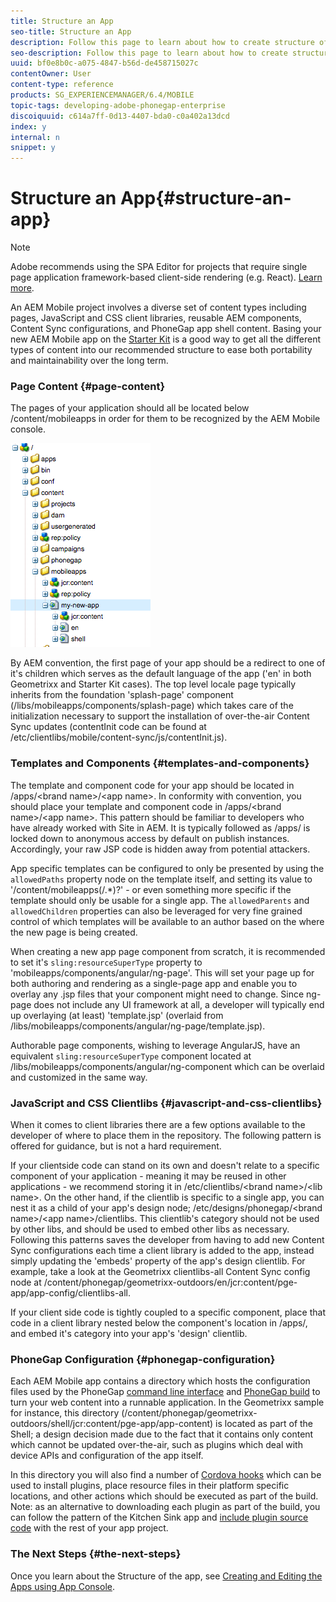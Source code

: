 ```yaml
---
title: Structure an App
seo-title: Structure an App
description: Follow this page to learn about how to create structure of an app. This page describes how to structure templates and components along with information on JavaScript and CSS Clientlibs.
seo-description: Follow this page to learn about how to create structure of an app. This page describes how to structure templates and components along with information on JavaScript and CSS Clientlibs.
uuid: bf0e8b0c-a075-4847-b56d-de458715027c
contentOwner: User
content-type: reference
products: SG_EXPERIENCEMANAGER/6.4/MOBILE
topic-tags: developing-adobe-phonegap-enterprise
discoiquuid: c614a7ff-0d13-4407-bda0-c0a402a13dcd
index: y
internal: n
snippet: y
---
```


# Structure an App{#structure-an-app}

>[!NOTE]
>
>Adobe recommends using the SPA Editor for projects that require single page application framework-based client-side rendering (e.g. React). [Learn more](../../sites/developing/using/spa-overview.md).

An AEM Mobile project involves a diverse set of content types including pages, JavaScript and CSS client libraries, reusable AEM components, Content Sync configurations, and PhoneGap app shell content. Basing your new AEM Mobile app on the [Starter Kit](https://github.com/Adobe-Marketing-Cloud-Apps/aem-phonegap-starter-kit) is a good way to get all the different types of content into our recommended structure to ease both portability and maintainability over the long term.

### Page Content {#page-content}

The pages of your application should all be located below /content/mobileapps in order for them to be recognized by the AEM Mobile console.

![](assets/chlimage_1-52.png)

By AEM convention, the first page of your app should be a redirect to one of it's children which serves as the default language of the app ('en' in both Geometrixx and Starter Kit cases). The top level locale page typically inherits from the foundation 'splash-page' component (/libs/mobileapps/components/splash-page) which takes care of the initialization necessary to support the installation of over-the-air Content Sync updates (contentInit code can be found at /etc/clientlibs/mobile/content-sync/js/contentInit.js).

### Templates and Components {#templates-and-components}

The template and component code for your app should be located in /apps/&lt;brand name&gt;/&lt;app name&gt;. In conformity with convention, you should place your template and component code in /apps/&lt;brand name&gt;/&lt;app name&gt;. This pattern should be familiar to developers who have already worked with Site in AEM. It is typically followed as /apps/ is locked down to anonymous access by default on publish instances. Accordingly, your raw JSP code is hidden away from potential attackers.

App specific templates can be configured to only be presented by using the `allowedPaths` property node on the template itself, and setting its value to '/content/mobileapps(/.&#42;)?' - or even something more specific if the template should only be usable for a single app. The `allowedParents` and `allowedChildren` properties can also be leveraged for very fine grained control of which templates will be available to an author based on the where the new page is being created.

When creating a new app page component from scratch, it is recommended to set it's `sling:resourceSuperType` property to 'mobileapps/components/angular/ng-page'. This will set your page up for both authoring and rendering as a single-page app and enable you to overlay any .jsp files that your component might need to change. Since ng-page does not include any UI framework at all, a developer will typically end up overlaying (at least) 'template.jsp' (overlaid from /libs/mobileapps/components/angular/ng-page/template.jsp).

Authorable page components, wishing to leverage AngularJS, have an equivalent `sling:resourceSuperType` component located at /libs/mobileapps/components/angular/ng-component which can be overlaid and customized in the same way.

### JavaScript and CSS Clientlibs {#javascript-and-css-clientlibs}

When it comes to client libraries there are a few options available to the developer of where to place them in the repository. The following pattern is offered for guidance, but is not a hard requirement.

If your clientside code can stand on its own and doesn't relate to a specific component of your application - meaning it may be reused in other applications - we recommend storing it in /etc/clientlibs/&lt;brand name&gt;/&lt;lib name&gt;. On the other hand, if the clientlib is specific to a single app, you can nest it as a child of your app's design node; /etc/designs/phonegap/&lt;brand name&gt;/&lt;app name&gt;/clientlibs. This clientlib's category should not be used by other libs, and should be used to embed other libs as necessary. Following this patterns saves the developer from having to add new Content Sync configurations each time a client library is added to the app, instead simply updating the 'embeds' property of the app's design clientlib. For example, take a look at the Geometrixx clientlibs-all Content Sync config node at /content/phonegap/geometrixx-outdoors/en/jcr:content/pge-app/app-config/clientlibs-all.

If your client side code is tightly coupled to a specific component, place that code in a client library nested below the component's location in /apps/, and embed it's category into your app's 'design' clientlib.

### PhoneGap Configuration {#phonegap-configuration}

Each AEM Mobile app contains a directory which hosts the configuration files used by the PhoneGap [command line interface](https://github.com/phonegap/phonegap-cli) and [PhoneGap build](https://build.phonegap.com/) to turn your web content into a runnable application. In the Geometrixx sample for instance, this directory (/content/phonegap/geometrixx-outdoors/shell/jcr:content/pge-app/app-content) is located as part of the Shell; a design decision made due to the fact that it contains only content which cannot be updated over-the-air, such as plugins which deal with device APIs and configuration of the app itself.

In this directory you will also find a number of [Cordova hooks](http://cordova.apache.org/docs/en/edge/guide_appdev_hooks_index.md.html#Hooks%20Guide) which can be used to install plugins, place resource files in their platform specific locations, and other actions which should be executed as part of the build. Note: as an alternative to downloading each plugin as part of the build, you can follow the pattern of the Kitchen Sink app and [include plugin source code](https://github.com/blefebvre/aem-phonegap-kitchen-sink/tree/master/content/src/main/content/jcr_root/content/phonegap/kitchen-sink/shell/_jcr_content/pge-app/app-content/phonegap/plugins) with the rest of your app project.

### The Next Steps {#the-next-steps}

Once you learn about the Structure of the app, see [Creating and Editing the Apps using App Console](../../mobile/using/phonegap-apps-console.md).
